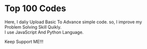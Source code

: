 # Top 100 Codes
Here, I daliy Upload Basic To Advance simple code. so, I improve my Problem Solving Skill Quikly.
<br>
I use JavaScript And Python Language.

Keep Support ME!!!
